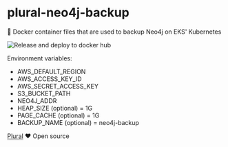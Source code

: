 # plural-neo4j-backup
🐳 Docker container files that are used to backup Neo4j on EKS' Kubernetes

![Release and deploy to docker hub](https://github.com/pluralcom/neo4j-backup/workflows/Release%20and%20deploy%20to%20docker%20hub/badge.svg)

Environment variables:
- AWS_DEFAULT_REGION
- AWS_ACCESS_KEY_ID
- AWS_SECRET_ACCESS_KEY
- S3_BUCKET_PATH
- NEO4J_ADDR
- HEAP_SIZE (optional) = 1G
- PAGE_CACHE (optional) = 1G
- BACKUP_NAME (optional) = neo4j-backup

[Plural](https://plural.com) ❤️ Open source
